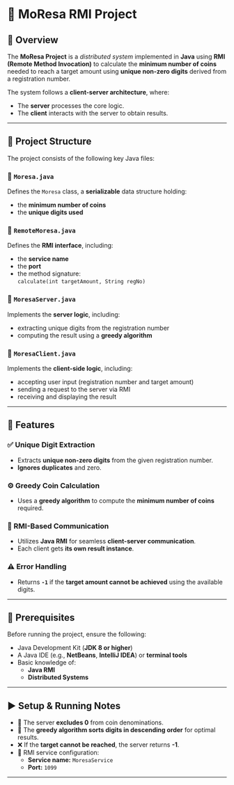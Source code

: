 # 🔷 MoResa RMI Project

## 📌 Overview

The **MoResa Project** is a *distributed system* implemented in **Java** using **RMI (Remote Method Invocation)** to calculate the **minimum number of coins** needed to reach a target amount using **unique non-zero digits** derived from a registration number.

The system follows a **client-server architecture**, where:

- The **server** processes the core logic.
- The **client** interacts with the server to obtain results.

---

## 📂 Project Structure

The project consists of the following key Java files:

### 🔹 `Moresa.java`
Defines the `Moresa` class, a **serializable** data structure holding:
- the **minimum number of coins**
- the **unique digits used**

### 🔹 `RemoteMoresa.java`
Defines the **RMI interface**, including:
- the **service name**
- the **port**
- the method signature:  
  `calculate(int targetAmount, String regNo)`

### 🔹 `MoresaServer.java`
Implements the **server logic**, including:
- extracting unique digits from the registration number
- computing the result using a **greedy algorithm**

### 🔹 `MoresaClient.java`
Implements the **client-side logic**, including:
- accepting user input (registration number and target amount)
- sending a request to the server via RMI
- receiving and displaying the result

---

## 🌟 Features

### ✅ Unique Digit Extraction
- Extracts **unique non-zero digits** from the given registration number.
- **Ignores duplicates** and zero.

### ⚙️ Greedy Coin Calculation
- Uses a **greedy algorithm** to compute the **minimum number of coins** required.

### 🔗 RMI-Based Communication
- Utilizes **Java RMI** for seamless **client-server communication**.
- Each client gets **its own result instance**.

### ⚠️ Error Handling
- Returns **`-1`** if the **target amount cannot be achieved** using the available digits.

---

## 🧰 Prerequisites

Before running the project, ensure the following:

- Java Development Kit (**JDK 8 or higher**)
- A Java IDE (e.g., **NetBeans**, **IntelliJ IDEA**) or **terminal tools**
- Basic knowledge of:
  - **Java RMI**
  - **Distributed Systems**

---

## ▶️ Setup & Running Notes

- 🚫 The server **excludes 0** from coin denominations.
- 🔽 The **greedy algorithm sorts digits in descending order** for optimal results.
- ❌ If the **target cannot be reached**, the server returns **-1**.
- 📡 RMI service configuration:
  - **Service name:** `MoresaService`
  - **Port:** `1099`

---

